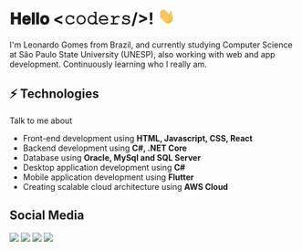 <h1> 𝐇𝐞𝐥𝐥𝐨 <𝚌𝚘𝚍𝚎𝚛𝚜/>! <img src="https://raw.githubusercontent.com/ABSphreak/ABSphreak/master/gifs/Hi.gif" width="30px"></h1>

I'm Leonardo Gomes from Brazil, and currently studying Computer Science at São Paulo State University (UNESP), also working with web and app development. Continuously learning who I really am.




## ⚡ Technologies
Talk to me about
- Front-end development using **HTML, Javascript, CSS, React**
- Backend development using **C#, .NET Core**
- Database using **Oracle, MySql and SQL Server**
- Desktop application development using **C#**
- Mobile application development using **Flutter**
- Creating scalable cloud architecture using **AWS Cloud**



## Social Media

<div>
  <a href = "mailto: leoggomes2@gmail.com"><img src="https://img.shields.io/badge/-Gmail-%23EA4335?style=for-the-badge&logo=gmail&logoColor=white" target="_blank"></a>
  <a href="https://www.linkedin.com/in/leonardoggomes" target="_blank"><img src="https://img.shields.io/badge/-LinkedIn-%230077B5?style=for-the-badge&logo=linkedin&logoColor=white" target="_blank"></a>
  <a href="https://www.instagram.com/le.the.nardo" target="_blank"><img src="https://img.shields.io/badge/-Instagram-941c13?style=for-the-badge&logo=instagram&logoColor=white" target="_blank"></a>
   <a href="https://open.spotify.com/user/leozeza?si=5uKCTzSvSxaQfYLVDX4ehQ" target="_blank"><img src="https://img.shields.io/badge/-Spotify-32a852?style=for-the-badge&logo=spotify&logoColor=white" target="_blank"></a>
</div>
   
        
        
        
        
